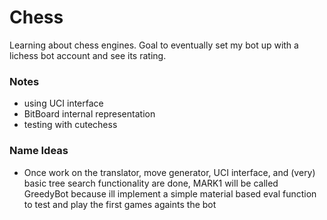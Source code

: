 # Chess
Learning about chess engines. Goal to eventually set my bot up with a lichess bot account and see its rating.

### Notes
- using UCI interface
- BitBoard internal representation
- testing with cutechess

### Name Ideas
- Once work on the translator, move generator, UCI interface, and (very) basic tree search functionality are done, MARK1 will be called GreedyBot because ill implement a simple material based eval function to test and play the first games againts the bot

